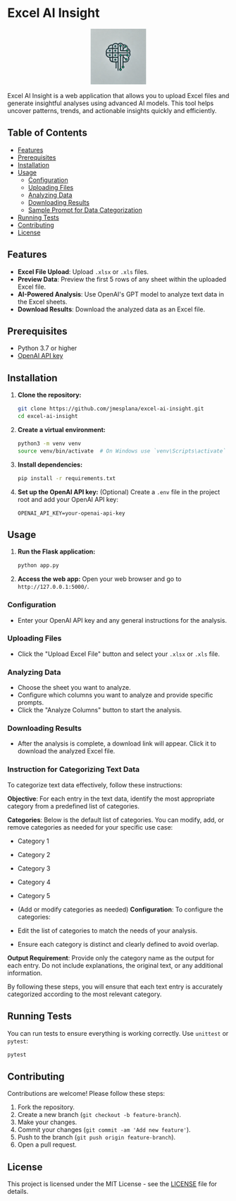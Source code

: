 
# Excel AI Insight
<p align="center">
  <img src="https://github.com/jmesplana/excel_ai_insight/blob/main/excel_ai_insight_logo.webp" alt="excel AI Insight Logo" width=25%/>
</p>

Excel AI Insight is a web application that allows you to upload Excel files and generate insightful analyses using advanced AI models. This tool helps uncover patterns, trends, and actionable insights quickly and efficiently.

## Table of Contents

- [Features](#features)
- [Prerequisites](#prerequisites)
- [Installation](#installation)
- [Usage](#usage)
  - [Configuration](#configuration)
  - [Uploading Files](#uploading-files)
  - [Analyzing Data](#analyzing-data)
  - [Downloading Results](#downloading-results)
  - [Sample Prompt for Data Categorization](#instruction-for-categorizing-text-data)
- [Running Tests](#running-tests)
- [Contributing](#contributing)
- [License](#license)

## Features

- **Excel File Upload**: Upload `.xlsx` or `.xls` files.
- **Preview Data**: Preview the first 5 rows of any sheet within the uploaded Excel file.
- **AI-Powered Analysis**: Use OpenAI's GPT model to analyze text data in the Excel sheets.
- **Download Results**: Download the analyzed data as an Excel file.

## Prerequisites

- Python 3.7 or higher
- [OpenAI API key](https://beta.openai.com/signup/)

## Installation

1. **Clone the repository:**
   ```bash
   git clone https://github.com/jmesplana/excel-ai-insight.git
   cd excel-ai-insight
   ```

2. **Create a virtual environment:**
   ```bash
   python3 -m venv venv
   source venv/bin/activate  # On Windows use `venv\Scripts\activate`
   ```

3. **Install dependencies:**
   ```bash
   pip install -r requirements.txt
   ```

4. **Set up the OpenAI API key:** (Optional)
   Create a `.env` file in the project root and add your OpenAI API key:
   ```env
   OPENAI_API_KEY=your-openai-api-key
   ```

## Usage

1. **Run the Flask application:**
   ```bash
   python app.py
   ```

2. **Access the web app:**
   Open your web browser and go to `http://127.0.0.1:5000/`.

### Configuration

- Enter your OpenAI API key and any general instructions for the analysis.

### Uploading Files

- Click the "Upload Excel File" button and select your `.xlsx` or `.xls` file.

### Analyzing Data

- Choose the sheet you want to analyze.
- Configure which columns you want to analyze and provide specific prompts.
- Click the "Analyze Columns" button to start the analysis.

### Downloading Results

- After the analysis is complete, a download link will appear. Click it to download the analyzed Excel file.

### Instruction for Categorizing Text Data
To categorize text data effectively, follow these instructions:

**Objective**: For each entry in the text data, identify the most appropriate category from a predefined list of categories.

**Categories**: Below is the default list of categories. You can modify, add, or remove categories as needed for your specific use case:
- Category 1
- Category 2
- Category 3
- Category 4
- Category 5
- (Add or modify categories as needed)
**Configuration**: To configure the categories:

- Edit the list of categories to match the needs of your analysis.
- Ensure each category is distinct and clearly defined to avoid overlap.

**Output Requirement**: Provide only the category name as the output for each entry. Do not include explanations, the original text, or any additional information.

By following these steps, you will ensure that each text entry is accurately categorized according to the most relevant category.


## Running Tests

You can run tests to ensure everything is working correctly. Use `unittest` or `pytest`:

```bash
pytest
```

## Contributing

Contributions are welcome! Please follow these steps:

1. Fork the repository.
2. Create a new branch (`git checkout -b feature-branch`).
3. Make your changes.
4. Commit your changes (`git commit -am 'Add new feature'`).
5. Push to the branch (`git push origin feature-branch`).
6. Open a pull request.

## License

This project is licensed under the MIT License - see the [LICENSE](LICENSE) file for details.
